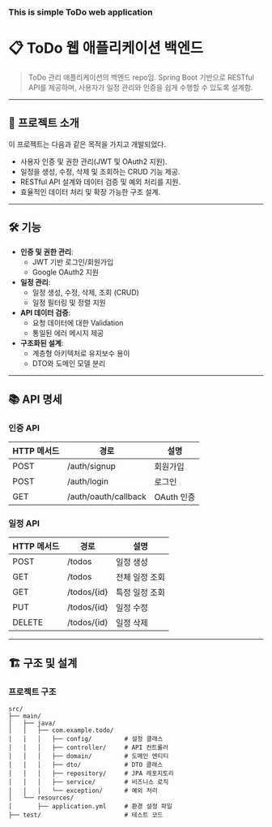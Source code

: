 ### This is simple ToDo web application 

# 📋 ToDo 웹 애플리케이션 백엔드

> ToDo 관리 애플리케이션의 백엔드 repo임. Spring Boot 기반으로 RESTful API를 제공하며, 사용자가 일정 관리와 인증을 쉽게 수행할 수 있도록 설계함.

---

## 📑 프로젝트 소개

이 프로젝트는 다음과 같은 목적을 가지고 개발되었다.
- 사용자 인증 및 권한 관리(JWT 및 OAuth2 지원).
- 일정을 생성, 수정, 삭제 및 조회하는 CRUD 기능 제공.
- RESTful API 설계와 데이터 검증 및 예외 처리를 지원.
- 효율적인 데이터 처리 및 확장 가능한 구조 설계.

---

## 🛠 기능

- **인증 및 권한 관리**:
  - JWT 기반 로그인/회원가입
  - Google OAuth2 지원
- **일정 관리**:
  - 일정 생성, 수정, 삭제, 조회 (CRUD)
  - 일정 필터링 및 정렬 지원
- **API 데이터 검증**:
  - 요청 데이터에 대한 Validation
  - 통일된 에러 메시지 제공
- **구조화된 설계**:
  - 계층형 아키텍처로 유지보수 용이
  - DTO와 도메인 모델 분리

---

## 📚 API 명세

### 인증 API
| HTTP 메서드 | 경로               | 설명           |
|-------------|--------------------|----------------|
| POST        | /auth/signup       | 회원가입       |
| POST        | /auth/login        | 로그인         |
| GET         | /auth/oauth/callback | OAuth 인증    |

### 일정 API
| HTTP 메서드 | 경로               | 설명              |
|-------------|--------------------|-------------------|
| POST        | /todos             | 일정 생성         |
| GET         | /todos             | 전체 일정 조회    |
| GET         | /todos/{id}        | 특정 일정 조회    |
| PUT         | /todos/{id}        | 일정 수정         |
| DELETE      | /todos/{id}        | 일정 삭제         |

---

## 🏗️ 구조 및 설계

### 프로젝트 구조
```plaintext
src/
├── main/
│   ├── java/
│   │   ├── com.example.todo/
│   │   │   ├── config/         # 설정 클래스
│   │   │   ├── controller/     # API 컨트롤러
│   │   │   ├── domain/         # 도메인 엔티티
│   │   │   ├── dto/            # DTO 클래스
│   │   │   ├── repository/     # JPA 레포지토리
│   │   │   ├── service/        # 비즈니스 로직
│   │   │   └── exception/      # 예외 처리
│   └── resources/
│       ├── application.yml     # 환경 설정 파일
├── test/                       # 테스트 코드
